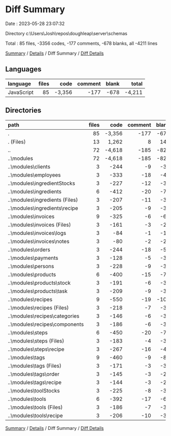 # Diff Summary

Date : 2023-05-28 23:07:32

Directory c:\\Users\\Josh\\repos\\doughleap\\server\\schemas

Total : 85 files,  -3356 codes, -177 comments, -678 blanks, all -4211 lines

[Summary](results.md) / [Details](details.md) / Diff Summary / [Diff Details](diff-details.md)

## Languages
| language | files | code | comment | blank | total |
| :--- | ---: | ---: | ---: | ---: | ---: |
| JavaScript | 85 | -3,356 | -177 | -678 | -4,211 |

## Directories
| path | files | code | comment | blank | total |
| :--- | ---: | ---: | ---: | ---: | ---: |
| . | 85 | -3,356 | -177 | -678 | -4,211 |
| . (Files) | 13 | 1,262 | 8 | 145 | 1,415 |
| .. | 72 | -4,618 | -185 | -823 | -5,626 |
| ..\\modules | 72 | -4,618 | -185 | -823 | -5,626 |
| ..\\modules\\clients | 3 | -244 | -9 | -35 | -288 |
| ..\\modules\\employees | 3 | -333 | -18 | -49 | -400 |
| ..\\modules\\ingredientStocks | 3 | -227 | -12 | -36 | -275 |
| ..\\modules\\ingredients | 6 | -412 | -20 | -71 | -503 |
| ..\\modules\\ingredients (Files) | 3 | -207 | -11 | -35 | -253 |
| ..\\modules\\ingredients\\recipe | 3 | -205 | -9 | -36 | -250 |
| ..\\modules\\invoices | 9 | -325 | -6 | -67 | -398 |
| ..\\modules\\invoices (Files) | 3 | -161 | -3 | -29 | -193 |
| ..\\modules\\invoices\\logs | 3 | -84 | -1 | -18 | -103 |
| ..\\modules\\invoices\\notes | 3 | -80 | -2 | -20 | -102 |
| ..\\modules\\orders | 3 | -244 | -18 | -51 | -313 |
| ..\\modules\\payments | 3 | -128 | -5 | -32 | -165 |
| ..\\modules\\persons | 3 | -228 | -9 | -39 | -276 |
| ..\\modules\\products | 6 | -400 | -15 | -74 | -489 |
| ..\\modules\\products\\stock | 3 | -191 | -6 | -38 | -235 |
| ..\\modules\\products\\task | 3 | -209 | -9 | -36 | -254 |
| ..\\modules\\recipes | 9 | -550 | -19 | -102 | -671 |
| ..\\modules\\recipes (Files) | 3 | -218 | -7 | -35 | -260 |
| ..\\modules\\recipes\\categories | 3 | -146 | -6 | -32 | -184 |
| ..\\modules\\recipes\\components | 3 | -186 | -6 | -35 | -227 |
| ..\\modules\\steps | 6 | -450 | -20 | -73 | -543 |
| ..\\modules\\steps (Files) | 3 | -183 | -4 | -31 | -218 |
| ..\\modules\\steps\\recipe | 3 | -267 | -16 | -42 | -325 |
| ..\\modules\\tags | 9 | -460 | -9 | -87 | -556 |
| ..\\modules\\tags (Files) | 3 | -171 | -3 | -34 | -208 |
| ..\\modules\\tags\\order | 3 | -145 | -3 | -27 | -175 |
| ..\\modules\\tags\\recipe | 3 | -144 | -3 | -26 | -173 |
| ..\\modules\\toolStocks | 3 | -225 | -8 | -38 | -271 |
| ..\\modules\\tools | 6 | -392 | -17 | -69 | -478 |
| ..\\modules\\tools (Files) | 3 | -186 | -7 | -33 | -226 |
| ..\\modules\\tools\\recipe | 3 | -206 | -10 | -36 | -252 |

[Summary](results.md) / [Details](details.md) / Diff Summary / [Diff Details](diff-details.md)
